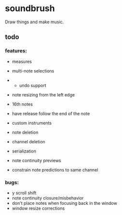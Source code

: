 # soundbrush
Draw things and make music.

## todo

### features:

* measures
* multi-note selections
* * undo support

* note resizing from the left edge
* 16th notes
* have release follow the end of the note

* custom instruments
* note deletion
* channel deletion
* serialization

* note continuity previews
* constrain note predictions to same channel

### bugs:

* y scroll shift
* note continuity closure/misbehavior
* don't place notes when focusing back in the window
* window resize corrections